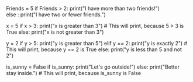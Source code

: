 Friends = 5
if Friends > 2:
    print("I have more than two friends!")  
else :
    print("I have two or fewer friends.")


x = 5
if x > 3:
    print("x is greater than 3")  # This will print, because 5 > 3 is True
else:
    print("x is not greater than 3")


y = 2
if y > 5:
    print("y is greater than 5")
elif y == 2:
    print("y is exactly 2")  # This will print, because y == 2 is True
else:
    print("y is less than 5 and not 2")


is_sunny = False
if is_sunny:
    print("Let's go outside!")
else:
    print("Better stay inside.")  # This will print, because is_sunny is False
